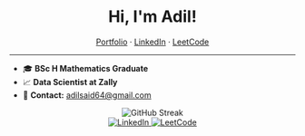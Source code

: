 <h1 align="center">Hi, I'm Adil!</h1>
<p align="center">
  <a href="https://adilsaid64.github.io">Portfolio</a> ·
  <a href="https://www.linkedin.com/in/adil-s64/">LinkedIn</a> ·
  <a href="https://leetcode.com/adilsaid64/">LeetCode</a>
</p>

---

- 🎓 **BSc H Mathematics Graduate**
- 📈 **Data Scientist at Zally**
- 📧 **Contact:** [adilsaid64@gmail.com](mailto:adilsaid64@gmail.com)

<div align="center">
  <img src="https://github-readme-streak-stats.herokuapp.com/?user=adilsaid64" alt="GitHub Streak">
</div>

<div align="center">
  <a href="https://www.linkedin.com/in/adil-s64/" target="_blank">
    <img src="https://img.shields.io/badge/LinkedIn-%230077B5.svg?&style=flat-square&logo=linkedin&logoColor=white" alt="LinkedIn">
  </a>
  <a href="https://leetcode.com/adilsaid64/">
    <img src="https://img.shields.io/badge/LeetCode-%23FFA116.svg?&style=flat-square&logo=leetcode&logoColor=white" alt="LeetCode">
  </a>
</div>

